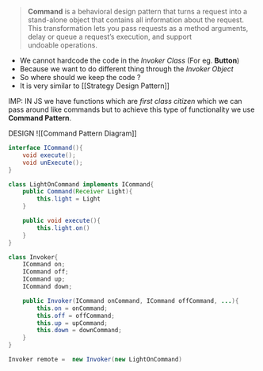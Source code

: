 > **Command** is a behavioral design pattern that turns a request into a stand-alone object that contains all information about the request. This transformation lets you pass requests as a method arguments, delay or queue a request’s execution, and support undoable operations.

- We cannot hardcode the code in the _Invoker Class_ (For eg. **Button**)
- Because we want to do different thing through the _Invoker Object_
- So where should we keep the code ?
- It is very similar to [[Strategy Design Pattern]]

IMP: IN JS we have functions which are _first class citizen_ which we can pass around like commands but to achieve this type of functionality we use **Command Pattern**.

DESIGN 
![[Command Pattern Diagram]]

```java
interface ICommand(){
	void execute();
	void unExecute();
}
```

```java
class LightOnCommand implements ICommand{
	public Command(Receiver Light){
		this.light = Light
	}

	public void execute(){
		this.light.on()
	}
}
```

```java
class Invoker{
	ICommand on;
	ICommand off;
	ICommand up;
	ICommand down;

	public Invoker(ICommand onCommand, ICommand offCommand, ...){
		this.on = onCommand;
		this.off = offCommand;
		this.up = upCommand;
		this.down = downCommand;
	}
}

Invoker remote =  new Invoker(new LightOnCommand)

```